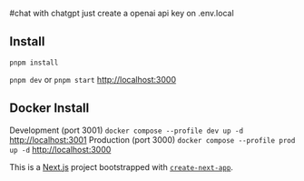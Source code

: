 #chat with chatgpt
just create a openai api key on .env.local

## Install
`pnpm install`

`pnpm dev`
or
`pnpm start`
[http://localhost:3000](http://localhost:3000)

## Docker Install
Development (port 3001)
`docker compose --profile dev up -d`
[http://localhost:3001](http://localhost:3001)
Production (port 3000)
`docker compose --profile prod up -d`
[http://localhost:3000](http://localhost:3000)

This is a [Next.js](https://nextjs.org/) project bootstrapped with [`create-next-app`](https://github.com/vercel/next.js/tree/canary/packages/create-next-app).
